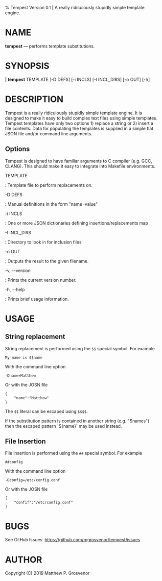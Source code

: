 % Tempest Version 0.1 | A really ridiculously stupidly simple template engine.

NAME
====

**tempest** — performs template substitutions.  

SYNOPSIS
========

| **tempest** TEMPLATE [-D DEFS]  [-i INCLS] [-I INCL_DIRS] [-o OUT] [-h]

DESCRIPTION
===========

Tempest is a really ridiculously stupidly simple template engine.
It is designed to make it easy to build complex text files using simple templates.
Tempest templates have only two options 1) replace a string or 2) insert a file contents.
Data for populating the templates is supplied in a simple flat JSON file and/or command line arguments.

Options
-------
Tempest is designed to have familiar arguments to C compiler (e.g. GCC, CLANG).
This should make it easy to integrate into Makefile environments.

TEMPLATE

:    Template file to perform replacements on.

-D DEFS

:   Manual definitions in the form "name=value"

-i INCLS      

:    One or more JSON dictionaries defining insertions/replacements map

-I INCL_DIRS  

:    Directory to look in for inclusion files

-o OUT

:   Outputs the result to the given filename.

-v, --version

:   Prints the current version number.

-h, --help

:   Prints brief usage information.


USAGE
=========
## String replacement
String replacement is performed using the `$$` special symbol. For example
```
My name is $$name
```
With the command line option
```
-Dname=Matthew
```
Or with the JOSN file
```
{
    "name":"Matthew"
}
```

The `$$` literal can be escaped using `$$$$`.

If the substitution pattern is contained in another string (e.g. "$names") then the escaped pattern `${name}` may be used instead.

## File Insertion
File insertion is performed using the `##` special symbol. For example
```
##config
```
With the command line option
```
-Dconfig=/etc/config.conf
```
Or with the JOSN file
```
{
    "confif":"/etc/config.conf"
}
```

BUGS
====

See GitHub Issues: <https://github.com/mgrosvenor/tempest/issues>

AUTHOR
======
Copyright (C) 2019 Matthew P. Grosvenor
